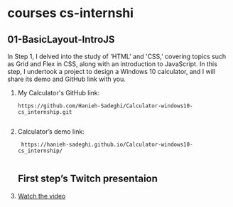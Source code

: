 <h1>courses cs-internshi </h1>
<h2>01-BasicLayout-IntroJS </h2>
    <p>In Step 1, I delved into the study of 'HTML' and 'CSS,' covering topics such as Grid and Flex in CSS, along with an introduction to JavaScript. In this step, I undertook a project to design a Windows 10 calculator, and I will share its demo and GitHub link with you.</p>
<ol>
  <li>
        <p>My Calculator's GitHub link:</p>
        <pre><code>https://github.com/Hanieh-Sadeghi/Calculator-windows10-cs_internship.git
  </code></pre>
      </li>
      <li>
        <p>Calculator’s demo link:</p>
        <pre><code> https://hanieh-sadeghi.github.io/Calculator-windows10-cs_internship/
  </code></pre>
      
 </li>
    <h2>First step’s Twitch presentaion</h2>
       <li>
        <a href=" Basic Layout - Introduction to JS" target="_new"
          >Watch the video</a
        >
      </li>

</ol>
